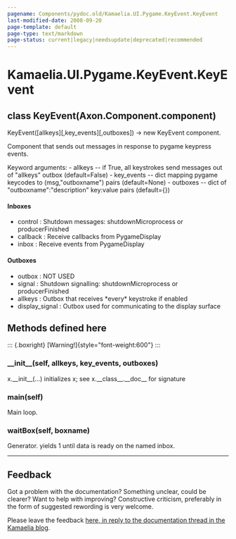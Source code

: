 ```yaml
---
pagename: Components/pydoc.old/Kamaelia.UI.Pygame.KeyEvent.KeyEvent
last-modified-date: 2008-09-20
page-template: default
page-type: text/markdown
page-status: current|legacy|needsupdate|deprecated|recommended
---
```

Kamaelia.UI.Pygame.KeyEvent.KeyEvent
====================================

class KeyEvent(Axon.Component.component)
----------------------------------------

KeyEvent(\[allkeys\]\[,key\_events\]\[,outboxes\]) -\> new KeyEvent
component.

Component that sends out messages in response to pygame keypress events.

Keyword arguments: - allkeys \-- if True, all keystrokes send messages
out of \"allkeys\" outbox (default=False) - key\_events \-- dict mapping
pygame keycodes to (msg,\"outboxname\") pairs (default=None) - outboxes
\-- dict of \"outboxname\":\"description\" key:value pairs (default={})

#### Inboxes

-   control : Shutdown messages: shutdownMicroprocess or
    producerFinished
-   callback : Receive callbacks from PygameDisplay
-   inbox : Receive events from PygameDisplay

#### Outboxes

-   outbox : NOT USED
-   signal : Shutdown signalling: shutdownMicroprocess or
    producerFinished
-   allkeys : Outbox that receives \*every\* keystroke if enabled
-   display\_signal : Outbox used for communicating to the display
    surface

Methods defined here
--------------------

::: {.boxright}
[Warning!]{style="font-weight:600"}
:::

### \_\_init\_\_(self, allkeys, key\_events, outboxes)

x.\_\_init\_\_(\...) initializes x; see x.\_\_class\_\_.\_\_doc\_\_ for
signature

### main(self)

Main loop.

### waitBox(self, boxname)

Generator. yields 1 until data is ready on the named inbox.

------------------------------------------------------------------------

Feedback
--------

Got a problem with the documentation? Something unclear, could be
clearer? Want to help with improving? Constructive criticism, preferably
in the form of suggested rewording is very welcome.

Please leave the feedback [here, in reply to the documentation thread in
the Kamaelia
blog](http://kamaelia.sourceforge.net/cgi-bin/blog/blog.cgi?rm=addpostcomment&postid=1131454685).
